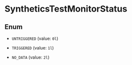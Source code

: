 # SyntheticsTestMonitorStatus

## Enum

- `UNTRIGGERED` (value: `0l`)

- `TRIGGERED` (value: `1l`)

- `NO_DATA` (value: `2l`)
